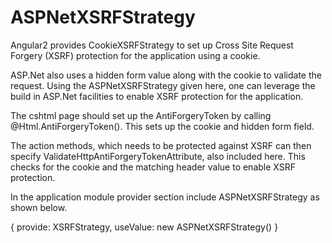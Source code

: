 # ASPNetXSRFStrategy

Angular2 provides CookieXSRFStrategy to set up Cross Site Request Forgery (XSRF) protection for the application
using a cookie.

ASP.Net also uses a hidden form value along with the cookie to validate the request. Using the ASPNetXSRFStrategy 
given here, one can leverage the build in ASP.Net facilities to enable XSRF protection for the application.

The cshtml page should set up the AntiForgeryToken by calling @Html.AntiForgeryToken(). This sets up the cookie and 
hidden form field.

The action methods, which needs to be protected against XSRF can then specify ValidateHttpAntiForgeryTokenAttribute, 
also included here. This checks for the cookie and the matching header value to enable XSRF protection.

In the application module provider section include ASPNetXSRFStrategy as shown below.

{ provide: XSRFStrategy, useValue: new ASPNetXSRFStrategy() }